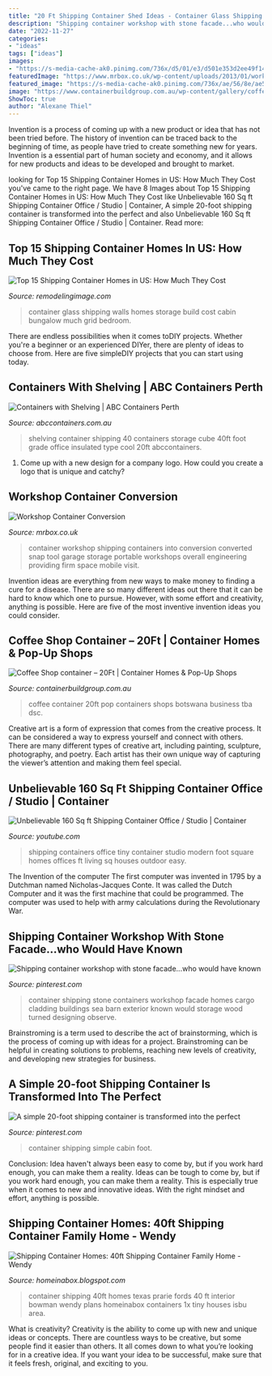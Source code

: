 ```yaml
---
title: "20 Ft Shipping Container Shed Ideas - Container Glass Shipping Walls Homes Storage Build Cost Cabin Bungalow Much Grid Bedroom"
description: "Shipping container workshop with stone facade...who would have known"
date: "2022-11-27"
categories:
- "ideas"
tags: ["ideas"]
images:
- "https://s-media-cache-ak0.pinimg.com/736x/d5/01/e3/d501e353d2ee49f14d61b301b3393d8a.jpg"
featuredImage: "https://www.mrbox.co.uk/wp-content/uploads/2013/01/workshop-container-conversion-01.jpg"
featured_image: "https://s-media-cache-ak0.pinimg.com/736x/ae/56/8e/ae568e96ad224630dea561e90932ce95.jpg"
image: "https://www.containerbuildgroup.com.au/wp-content/gallery/coffee-shop/dsc_0194.jpg"
ShowToc: true
author: "Alexane Thiel"
---
```



Invention is a process of coming up with a new product or idea that has not been tried before. The history of invention can be traced back to the beginning of time, as people have tried to create something new for years. Invention is a essential part of human society and economy, and it allows for new products and ideas to be developed and brought to market.

	

		
looking for Top 15 Shipping Container Homes in US: How Much They Cost you've came to the right page. We have 8 Images about Top 15 Shipping Container Homes in US: How Much They Cost like Unbelievable 160 Sq ft Shipping Container Office / Studio | Container, A simple 20-foot shipping container is transformed into the perfect and also Unbelievable 160 Sq ft Shipping Container Office / Studio | Container. Read more:
		
    
## Top 15 Shipping Container Homes In US: How Much They Cost

<img loading=lazy src="https://www.remodelingimage.com/wp-content/uploads/2016/08/shipping-container-house-with-glass-walls.jpg" onerror="this.onerror=null;this.src='https://tse2.mm.bing.net/th?id=OIP.k16IL3a5yHUu1VcY_fDhNAHaE7&amp;pid=15.1';" alt="Top 15 Shipping Container Homes in US: How Much They Cost">

_Source: remodelingimage.com_

>container glass shipping walls homes storage build cost cabin bungalow much grid bedroom. 

	

There are endless possibilities when it comes toDIY projects. Whether you're a beginner or an experienced DIYer, there are plenty of ideas to choose from. Here are five simpleDIY projects that you can start using today.

    
## Containers With Shelving | ABC Containers Perth

<img loading=lazy src="http://abccontainers.com.au/sites/default/files-new/DSCN0422.JPG" onerror="this.onerror=null;this.src='https://tse4.mm.bing.net/th?id=OIP.sozVRNnUn-DKjbjzonajtQHaFj&amp;pid=15.1';" alt="Containers with Shelving | ABC Containers Perth">

_Source: abccontainers.com.au_

>shelving container shipping 40 containers storage cube 40ft foot grade office insulated type cool 20ft abccontainers. 

	

1. Come up with a new design for a company logo. How could you create a logo that is unique and catchy?

    
## Workshop Container Conversion

<img loading=lazy src="https://www.mrbox.co.uk/wp-content/uploads/2013/01/workshop-container-conversion-01.jpg" onerror="this.onerror=null;this.src='https://tse1.mm.bing.net/th?id=OIP.fvbP8hWiHI7j9MAO-NVN-wHaFj&amp;pid=15.1';" alt="Workshop Container Conversion">

_Source: mrbox.co.uk_

>container workshop shipping containers into conversion converted snap tool garage storage portable workshops overall engineering providing firm space mobile visit. 

	

Invention ideas are everything from new ways to make money to finding a cure for a disease. There are so many different ideas out there that it can be hard to know which one to pursue. However, with some effort and creativity, anything is possible. Here are five of the most inventive invention ideas you could consider.

    
## Coffee Shop Container – 20Ft | Container Homes &amp; Pop-Up Shops

<img loading=lazy src="https://www.containerbuildgroup.com.au/wp-content/gallery/coffee-shop/dsc_0194.jpg" onerror="this.onerror=null;this.src='https://tse4.mm.bing.net/th?id=OIP.d3_HqK_Y1qXFccFy6m80qgHaE9&amp;pid=15.1';" alt="Coffee Shop container – 20Ft | Container Homes &amp; Pop-Up Shops">

_Source: containerbuildgroup.com.au_

>coffee container 20ft pop containers shops botswana business tba dsc. 

	

Creative art is a form of expression that comes from the creative process. It can be considered a way to express yourself and connect with others. There are many different types of creative art, including painting, sculpture, photography, and poetry. Each artist has their own unique way of capturing the viewer’s attention and making them feel special.

    
## Unbelievable 160 Sq Ft Shipping Container Office / Studio | Container

<img loading=lazy src="https://i.ytimg.com/vi/Y4nXZaV1h80/maxresdefault.jpg" onerror="this.onerror=null;this.src='https://tse2.mm.bing.net/th?id=OIP.PD79hErizRPWgmz-f3-7bwHaEK&amp;pid=15.1';" alt="Unbelievable 160 Sq ft Shipping Container Office / Studio | Container">

_Source: youtube.com_

>shipping containers office tiny container studio modern foot square homes offices ft living sq houses outdoor easy. 

	

The Invention of the computer
The first computer was invented in 1795 by a Dutchman named Nicholas-Jacques Conte. It was called the Dutch Computer and it was the first machine that could be programmed. The computer was used to help with army calculations during the Revolutionary War.

    
## Shipping Container Workshop With Stone Facade...who Would Have Known

<img loading=lazy src="https://s-media-cache-ak0.pinimg.com/736x/d5/01/e3/d501e353d2ee49f14d61b301b3393d8a.jpg" onerror="this.onerror=null;this.src='https://tse4.mm.bing.net/th?id=OIP.PFAfk5eDhj4QeXlpk146DQHaFj&amp;pid=15.1';" alt="Shipping container workshop with stone facade...who would have known">

_Source: pinterest.com_

>container shipping stone containers workshop facade homes cargo cladding buildings sea barn exterior known would storage wood turned designing observe. 

	

Brainstroming is a term used to describe the act of brainstorming, which is the process of coming up with ideas for a project. Brainstroming can be helpful in creating solutions to problems, reaching new levels of creativity, and developing new strategies for business.

    
## A Simple 20-foot Shipping Container Is Transformed Into The Perfect

<img loading=lazy src="https://s-media-cache-ak0.pinimg.com/736x/ae/56/8e/ae568e96ad224630dea561e90932ce95.jpg" onerror="this.onerror=null;this.src='https://tse1.mm.bing.net/th?id=OIP.9pbdQR9tgp1SW1RGPdw3ygHaFj&amp;pid=15.1';" alt="A simple 20-foot shipping container is transformed into the perfect">

_Source: pinterest.com_

>container shipping simple cabin foot. 

	

Conclusion: Idea haven't always been easy to come by, but if you work hard enough, you can make them a reality.
Ideas can be tough to come by, but if you work hard enough, you can make them a reality. This is especially true when it comes to new and innovative ideas. With the right mindset and effort, anything is possible.

    
## Shipping Container Homes: 40ft Shipping Container Family Home - Wendy

<img loading=lazy src="http://4.bp.blogspot.com/-zXDNi9dNIN0/UXcMO3NUs5I/AAAAAAACnfc/6H-QcvzBOPE/s1600/1x+40ft+Shipping+Container+Family+Home+-+Wendy+Bowman+-+Fords+Prarie,+Texas,+(3).png" onerror="this.onerror=null;this.src='https://tse2.mm.bing.net/th?id=OIP.FcfI2yGpFG3yHsj1Fj38iwHaFg&amp;pid=15.1';" alt="Shipping Container Homes: 40ft Shipping Container Family Home - Wendy">

_Source: homeinabox.blogspot.com_

>container shipping 40ft homes texas prarie fords 40 ft interior bowman wendy plans homeinabox containers 1x tiny houses isbu area. 

	

What is creativity?
Creativity is the ability to come up with new and unique ideas or concepts. There are countless ways to be creative, but some people find it easier than others. It all comes down to what you’re looking for in a creative idea. If you want your idea to be successful, make sure that it feels fresh, original, and exciting to you.

